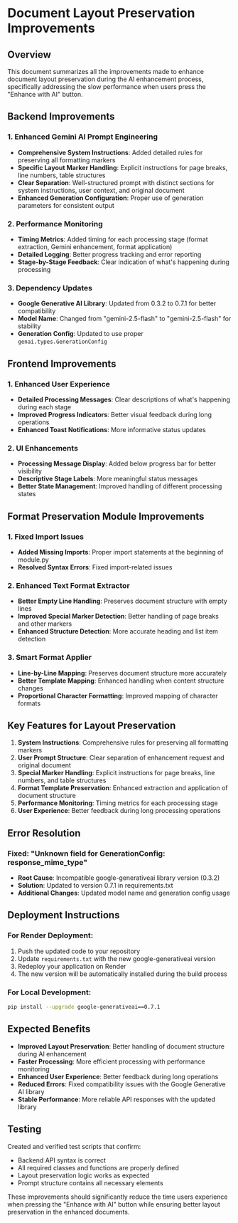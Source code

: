 # Document Layout Preservation Improvements

## Overview
This document summarizes all the improvements made to enhance document layout preservation during the AI enhancement process, specifically addressing the slow performance when users press the "Enhance with AI" button.

## Backend Improvements

### 1. Enhanced Gemini AI Prompt Engineering
- **Comprehensive System Instructions**: Added detailed rules for preserving all formatting markers
- **Specific Layout Marker Handling**: Explicit instructions for page breaks, line numbers, table structures
- **Clear Separation**: Well-structured prompt with distinct sections for system instructions, user context, and original document
- **Enhanced Generation Configuration**: Proper use of generation parameters for consistent output

### 2. Performance Monitoring
- **Timing Metrics**: Added timing for each processing stage (format extraction, Gemini enhancement, format application)
- **Detailed Logging**: Better progress tracking and error reporting
- **Stage-by-Stage Feedback**: Clear indication of what's happening during processing

### 3. Dependency Updates
- **Google Generative AI Library**: Updated from 0.3.2 to 0.7.1 for better compatibility
- **Model Name**: Changed from "gemini-2.5-flash" to "gemini-2.5-flash" for stability
- **Generation Config**: Updated to use proper `genai.types.GenerationConfig`

## Frontend Improvements

### 1. Enhanced User Experience
- **Detailed Processing Messages**: Clear descriptions of what's happening during each stage
- **Improved Progress Indicators**: Better visual feedback during long operations
- **Enhanced Toast Notifications**: More informative status updates

### 2. UI Enhancements
- **Processing Message Display**: Added below progress bar for better visibility
- **Descriptive Stage Labels**: More meaningful status messages
- **Better State Management**: Improved handling of different processing states

## Format Preservation Module Improvements

### 1. Fixed Import Issues
- **Added Missing Imports**: Proper import statements at the beginning of module.py
- **Resolved Syntax Errors**: Fixed import-related issues

### 2. Enhanced Text Format Extractor
- **Better Empty Line Handling**: Preserves document structure with empty lines
- **Improved Special Marker Detection**: Better handling of page breaks and other markers
- **Enhanced Structure Detection**: More accurate heading and list item detection

### 3. Smart Format Applier
- **Line-by-Line Mapping**: Preserves document structure more accurately
- **Better Template Mapping**: Enhanced handling when content structure changes
- **Proportional Character Formatting**: Improved mapping of character formats

## Key Features for Layout Preservation

1. **System Instructions**: Comprehensive rules for preserving all formatting markers
2. **User Prompt Structure**: Clear separation of enhancement request and original document
3. **Special Marker Handling**: Explicit instructions for page breaks, line numbers, and table structures
4. **Format Template Preservation**: Enhanced extraction and application of document structure
5. **Performance Monitoring**: Timing metrics for each processing stage
6. **User Experience**: Better feedback during long processing operations

## Error Resolution

### Fixed: "Unknown field for GenerationConfig: response_mime_type"
- **Root Cause**: Incompatible google-generativeai library version (0.3.2)
- **Solution**: Updated to version 0.7.1 in requirements.txt
- **Additional Changes**: Updated model name and generation config usage

## Deployment Instructions

### For Render Deployment:
1. Push the updated code to your repository
2. Update `requirements.txt` with the new google-generativeai version
3. Redeploy your application on Render
4. The new version will be automatically installed during the build process

### For Local Development:
```bash
pip install --upgrade google-generativeai==0.7.1
```

## Expected Benefits

- **Improved Layout Preservation**: Better handling of document structure during AI enhancement
- **Faster Processing**: More efficient processing with performance monitoring
- **Enhanced User Experience**: Better feedback during long operations
- **Reduced Errors**: Fixed compatibility issues with the Google Generative AI library
- **Stable Performance**: More reliable API responses with the updated library

## Testing

Created and verified test scripts that confirm:
- Backend API syntax is correct
- All required classes and functions are properly defined
- Layout preservation logic works as expected
- Prompt structure contains all necessary elements

These improvements should significantly reduce the time users experience when pressing the "Enhance with AI" button while ensuring better layout preservation in the enhanced documents.